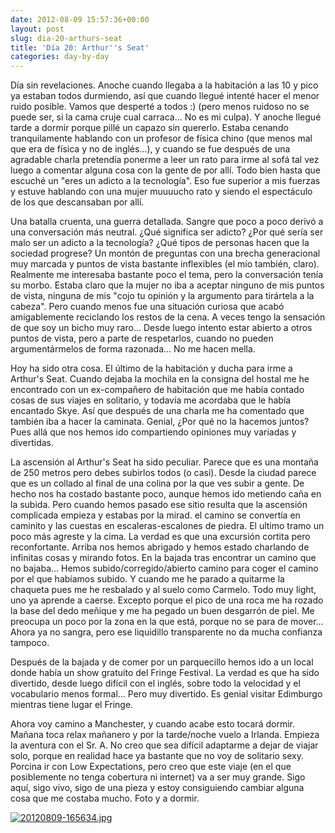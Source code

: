 ```yaml
---
date: 2012-08-09 15:57:36+00:00
layout: post
slug: dia-20-arthurs-seat
title: 'Día 20: Arthur''s Seat'
categories: day-by-day
---
```


Día sin revelaciones. Anoche cuando llegaba a la habitación a las 10 y pico ya estaban todos durmiendo, así que cuando llegué intenté hacer el menor ruido posible. Vamos que desperté a todos :) (pero menos ruidoso no se puede ser, si la cama cruje cual carraca... No es mi culpa). Y anoche llegué tarde a dormir porque pillé un capazo sin quererlo. Estaba cenando tranquilamente hablando con un profesor de física chino (que menos mal que era de física y no de inglés...), y cuando se fue después de una agradable charla pretendía ponerme a leer un rato para irme al sofá tal vez luego a comentar alguna cosa con la gente de por allí. Todo bien hasta que escuché un "eres un adicto a la tecnología". Eso fue superior a mis fuerzas y estuve hablando con una mujer muuuucho rato y siendo el espectáculo de los que descansaban por allí.

Una batalla cruenta, una guerra detallada. Sangre que poco a poco derivó a una conversación más neutral. ¿Qué significa ser adicto? ¿Por qué sería ser malo ser un adicto a la tecnología? ¿Qué tipos de personas hacen que la sociedad progrese? Un montón de preguntas con una brecha generacional muy marcada y puntos de vista bastante inflexibles (el mío también, claro). Realmente me interesaba bastante poco el tema, pero la conversación tenía su morbo. Estaba claro que la mujer no iba a aceptar ninguno de mis puntos de vista, ninguna de mis "cojo tu opinión y la argumento para tirártela a la cabeza". Pero cuando menos fue una situación curiosa que acabó amigablemente reciclando los restos de la cena. A veces tengo la sensación de que soy un bicho muy raro... Desde luego intento estar abierto a otros puntos de vista, pero a parte de respetarlos, cuando no pueden argumentármelos de forma razonada... No me hacen mella.

Hoy ha sido otra cosa. El último de la habitación y ducha para irme a Arthur's Seat. Cuando dejaba la mochila en la consigna del hostal me he encontrado con un ex-compañero de habitación que me había contado cosas de sus viajes en solitario, y todavía me acordaba que le había encantado Skye. Así que después de una charla me ha comentado que también iba a hacer la caminata. Genial, ¿Por qué no la hacemos juntos? Pues allá que nos hemos ido compartiendo opiniones muy variadas y divertidas.

La ascensión al Arthur's Seat ha sido peculiar. Parece que es una montaña de 250 metros pero debes subirlos todos (o casi). Desde la ciudad parece que es un collado al final de una colina por la que ves subir a gente. De hecho nos ha costado bastante poco, aunque hemos ido metiendo caña en la subida. Pero cuando hemos pasado ese sitio resulta que la ascensión complicada empieza y estabas por la mirad. el camino se convertía en caminito y las cuestas en escaleras-escalones de piedra. El ultimo tramo un poco más agreste y la cima. La verdad es que una excursión cortita pero reconfortante. Arriba nos hemos abrigado y hemos estado charlando de infinitas cosas y mirando fotos. En la bajada tras encontrar un camino que no bajaba... Hemos subido/corregido/abierto camino para coger el camino por el que habíamos subido. Y cuando me he parado a quitarme la chaqueta pues me he resbalado y al suelo como Carmelo. Todo muy light, uno ya aprende a caerse. Excepto porque el pico de una roca me ha rozado la base del dedo meñique y me ha pegado un buen desgarrón de piel. Me preocupa un poco por la zona en la que está, porque no se para de mover... Ahora ya no sangra, pero ese liquidillo transparente no da mucha confianza tampoco.

Después de la bajada y de comer por un parquecillo hemos ido a un local donde había un show gratuito del Fringe Festival. La verdad es que ha sido divertido, desde luego difícil con el inglés, sobre todo la velocidad y el vocabulario menos formal... Pero muy divertido. Es genial visitar Edimburgo mientras tiene lugar el Fringe.

Ahora voy camino a Manchester, y cuando acabe esto tocará dormir. Mañana toca relax mañanero y por la tarde/noche vuelo a Irlanda. Empieza la aventura con el Sr. A. No creo que sea difícil adaptarme a dejar de viajar solo, porque en realidad hace ya bastante que no voy de solitario sexy. Porcina ir con Low Expectations, pero creo que este viaje (en el que posiblemente no tenga cobertura ni internet) va a ser muy grande. Sigo aquí, sigo vivo, sigo de una pieza y estoy consiguiendo cambiar alguna cosa que me costaba mucho. Foto y a dormir.

[![20120809-165634.jpg](http://blog.migueljulian.com/wp-content/uploads/20120809-165634.jpg)](http://blog.migueljulian.com/wp-content/uploads/20120809-165634.jpg)
